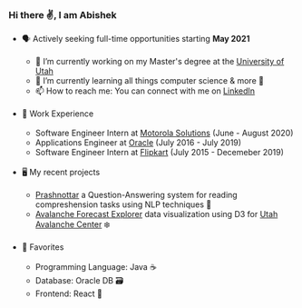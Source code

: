 ### Hi there ✌️, I am Abishek 
- 🗣️ Actively seeking full-time opportunities starting <b>May 2021</b><br/><br/>
  * 🔭 I’m currently working on my Master's degree at the [University of Utah](https://www.cs.utah.edu/)
  * 🌱 I’m currently learning all things computer science & more 📕
  * 📫 How to reach me: You can connect with me on [LinkedIn](https://www.linkedin.com/in/abishek-krishnan/)<br/><br/>
- 👔 Work Experience<br/><br/>
  * Software Engineer Intern at [Motorola Solutions](https://www.motorolasolutions.com/en_us.html) (June - August 2020)
  * Applications Engineer at [Oracle](https://www.oracle.com/index.html) (July 2016 - July 2019)
  * Software Engineer Intern at [Flipkart](https://www.flipkart.com/) (July 2015 - Decemeber 2019)<br/><br/>
- 🖥️ My recent projects<br/><br/>
   * [Prashnottar](https://github.com/github4ak/prashnottar) a Question-Answering system for reading compreshension tasks using NLP techniques 🙋 
   * [Avalanche Forecast Explorer](https://github.com/github4ak/dataviscourse-pr-avalanche-explorer) data visualization using D3 for [Utah Avalanche Center](https://utahavalanchecenter.org/) ❄️<br/><br/>
- 🧰 Favorites<br/><br/>
  * Programming Language: Java ☕
  * Database: Oracle DB 🗃️
  * Frontend: React 🌌<br/><br/>
